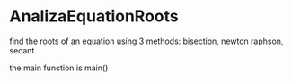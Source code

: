 # AnalizaEquationRoots
find the roots of an equation using 3 methods: bisection, newton raphson, secant.

the main function is main()
